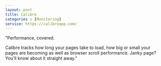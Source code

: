 ```yaml
---
layout: post
title: Calibre
categories : [Monitoring]
service: https://calibreapp.com/
---
```


"Performance, covered.

Calibre tracks how long your pages take to load, how big or small your pages are becoming as well as browser scroll performance. Janky page? You’ll know about it straight away."
